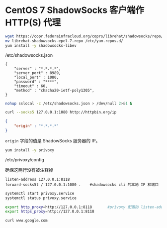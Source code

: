 # CentOS 7 ShadowSocks 客户端作 HTTP(S) 代理

```bash
wget https://copr.fedorainfracloud.org/coprs/librehat/shadowsocks/repo/epel-7/librehat-shadowsocks-epel-7.repo
mv librehat-shadowsocks-epel-7.repo /etc/yum.repos.d/
yum install -y shadowsocks-libev
```

/etc/shadowsocks.json

```config
{
    "server" : "*.*.*.*",
    "server_port" : 8989,
    "local_port" : 1080,
    "password" : "****",
    "timeout" : 60,
    "method" : "chacha20-ietf-poly1305",
}
```

```bash
nohup sslocal -c /etc/shadowsocks.json > /dev/null 2>&1 &
```

```bash
curl --socks5 127.0.0.1:1080 http://httpbin.org/ip
```

```json
{
    "origin" : "*.*.*.*"
}
```

`origin` 字段的值是 ShadowSocks 服务器的 IP。


```bash
yum install -y privoxy
```

/etc/privoxy/config


确保这两行没有被注释掉

```config
listen-address 127.0.0.1:8118
forward-socks5t / 127.0.0.1:1080 .    #shadowsocks cli 的本地 IP 和端口
```

```bash
systemctl start privoxy.service
systemctl status privoxy.service
```


```bash
export http_proxy=http://127.0.0.1:8118       #privoxy 配置的 listen-address
export https_proxy=http://127.0.0.1:8118
```

```bash
curl www.google.com
```
